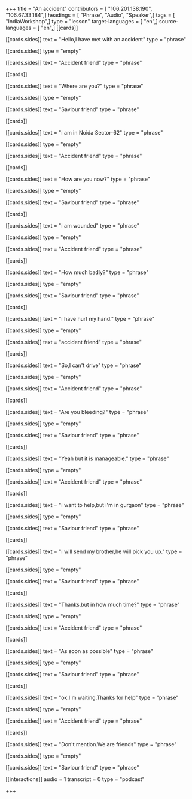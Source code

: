 +++
title = "An accident"
contributors = [ "106.201.138.190", "106.67.33.184",]
headings = [ "Phrase", "Audio", "Speaker",]
tags = [ "IndiaWorkshop",]
type = "lesson"
target-languages = [ "en",]
source-languages = [ "en",]
[[cards]]

[[cards.sides]]
text = "Hello,I have met with an accident"
type = "phrase"

[[cards.sides]]
type = "empty"

[[cards.sides]]
text = "Accident friend"
type = "phrase"

[[cards]]

[[cards.sides]]
text = "Where are you?"
type = "phrase"

[[cards.sides]]
type = "empty"

[[cards.sides]]
text = "Saviour friend"
type = "phrase"

[[cards]]

[[cards.sides]]
text = "I am in Noida Sector-62"
type = "phrase"

[[cards.sides]]
type = "empty"

[[cards.sides]]
text = "Accident friend"
type = "phrase"

[[cards]]

[[cards.sides]]
text = "How are you now?"
type = "phrase"

[[cards.sides]]
type = "empty"

[[cards.sides]]
text = "Saviour friend"
type = "phrase"

[[cards]]

[[cards.sides]]
text = "I am wounded"
type = "phrase"

[[cards.sides]]
type = "empty"

[[cards.sides]]
text = "Accident friend"
type = "phrase"

[[cards]]

[[cards.sides]]
text = "How much badly?"
type = "phrase"

[[cards.sides]]
type = "empty"

[[cards.sides]]
text = "Saviour friend"
type = "phrase"

[[cards]]

[[cards.sides]]
text = "I have hurt my hand."
type = "phrase"

[[cards.sides]]
type = "empty"

[[cards.sides]]
text = "accident friend"
type = "phrase"

[[cards]]

[[cards.sides]]
text = "So,I can't drive"
type = "phrase"

[[cards.sides]]
type = "empty"

[[cards.sides]]
text = "Accident friend"
type = "phrase"

[[cards]]

[[cards.sides]]
text = "Are you bleeding?"
type = "phrase"

[[cards.sides]]
type = "empty"

[[cards.sides]]
text = "Saviour friend"
type = "phrase"

[[cards]]

[[cards.sides]]
text = "Yeah but it is manageable."
type = "phrase"

[[cards.sides]]
type = "empty"

[[cards.sides]]
text = "Accident friend"
type = "phrase"

[[cards]]

[[cards.sides]]
text = "I want to help,but i'm in gurgaon"
type = "phrase"

[[cards.sides]]
type = "empty"

[[cards.sides]]
text = "Saviour friend"
type = "phrase"

[[cards]]

[[cards.sides]]
text = "I will send my brother,he will pick you up."
type = "phrase"

[[cards.sides]]
type = "empty"

[[cards.sides]]
text = "Saviour friend"
type = "phrase"

[[cards]]

[[cards.sides]]
text = "Thanks,but in how much time?"
type = "phrase"

[[cards.sides]]
type = "empty"

[[cards.sides]]
text = "Accident friend"
type = "phrase"

[[cards]]

[[cards.sides]]
text = "As soon as possible"
type = "phrase"

[[cards.sides]]
type = "empty"

[[cards.sides]]
text = "Saviour friend"
type = "phrase"

[[cards]]

[[cards.sides]]
text = "ok.I'm waiting.Thanks for help"
type = "phrase"

[[cards.sides]]
type = "empty"

[[cards.sides]]
text = "Accident friend"
type = "phrase"

[[cards]]

[[cards.sides]]
text = "Don't mention.We are friends"
type = "phrase"

[[cards.sides]]
type = "empty"

[[cards.sides]]
text = "Saviour friend"
type = "phrase"

[[interactions]]
audio = 1
transcript = 0
type = "podcast"

+++
